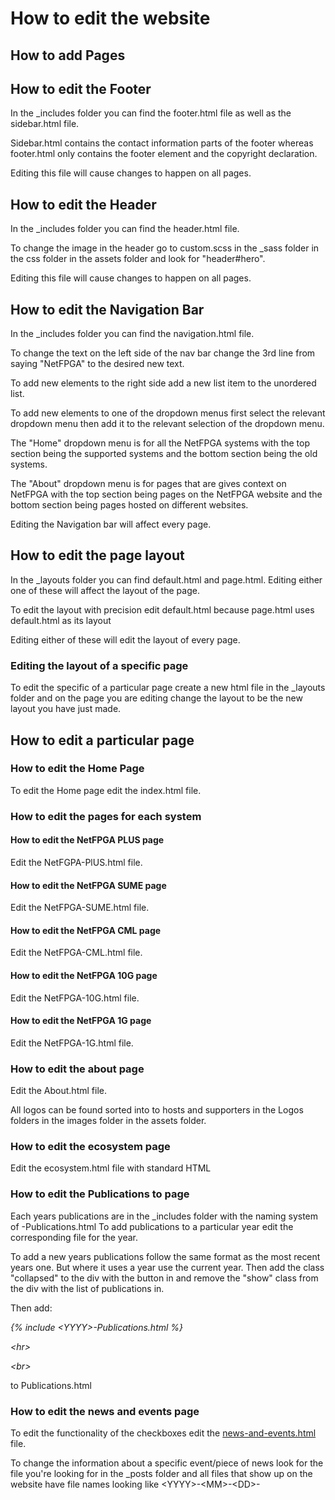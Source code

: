 # How to edit the website

## How to add Pages

## How to edit the Footer

In the _includes folder you can find the footer.html file as well as the sidebar.html file.

Sidebar.html contains the contact information parts of the footer whereas footer.html only contains the footer element and the copyright declaration.

Editing this file will cause changes to happen on all pages.

## How to edit the Header

In the _includes folder you can find the header.html file.

To change the image in the header go to custom.scss in the _sass folder in the css folder in the assets folder and look for "header#hero".

Editing this file will cause changes to happen on all pages.

## How to edit the Navigation Bar

In the _includes folder you can find the navigation.html file.

To change the text on the left side of the nav bar change the 3rd line from saying "NetFPGA" to the desired new text.

To add new elements to the right side add a new list item to the unordered list.

To add new elements to one of the dropdown menus first select the relevant dropdown menu then add it to the relevant selection of the dropdown menu.

The "Home" dropdown menu is for all the NetFPGA systems with the top section being the supported systems and the bottom section being the old systems.

The "About" dropdown menu is for pages that are gives context on NetFPGA with the top section being pages on the NetFPGA website and the bottom section being pages hosted on different websites.

Editing the Navigation bar will affect every page.

## How to edit the page layout

In the _layouts folder you can find default.html and page.html. Editing either one of these will affect the layout of the page.

To edit the layout with precision edit default.html because page.html uses default.html as its layout

Editing either of these will edit the layout of every page.

### Editing the layout of a specific page

To edit the specific of a particular page create a new html file in the _layouts folder and on the page you are editing change the layout to be the new layout you have just made.

## How to edit a particular page

### How to edit the Home Page

To edit the Home page edit the index.html file.

### How to edit the pages for each system

#### How to edit the NetFPGA PLUS page

Edit the NetFGPA-PlUS.html file.

#### How to edit the NetFPGA SUME page

Edit the NetFPGA-SUME.html file.

#### How to edit the NetFPGA CML page

Edit the NetFPGA-CML.html file.

#### How to edit the NetFPGA 10G page

Edit the NetFPGA-10G.html file.

#### How to edit the NetFPGA 1G page

Edit the NetFPGA-1G.html file.

### How to edit the about page

Edit the About.html file.

All logos can be found sorted into to hosts and supporters in the Logos folders in the images folder in the assets folder.

### How to edit the ecosystem page

Edit the ecosystem.html file with standard HTML

### How to edit the Publications to page

Each years publications are in the _includes folder with the naming system of <YYYY>-Publications.html
To add publications to a particular year edit the corresponding file for the year.

To add a new years publications follow the same format as the most recent years one. But where it uses a year use the current year. Then add the class "collapsed" to the div with the button in and remove the "show" class from the div with the list of publications in.

Then add:

*{% include \<YYYY\>-Publications.html %}*

*\<hr\>*

*\<br\>*

to Publications.html

### How to edit the news and events page

To edit the functionality of the checkboxes edit the [news-and-events.html](/news-and-events.html) file.

To change the information about a specific event/piece of news look for the file you're looking for in the _posts folder and all files that show up on the website have file names looking like \<YYYY\>-\<MM\>-\<DD\>-<title>.md

To add a new piece of news check [example-news-post.md](/_posts/example-news-post.md) for all that's required.

to add a new event check [example-events-post.md](/_posts/example-events-post.md) for all that's required.

For events that have their information hosted on the NetFPGA website to edit those files these pages can be found in the _pages folder with the same naming format as the the events.

If you want to add a new metadata field to the posts first add it to the example posts for the relevant categories and it what it is used for. Then add it to the rest of the affected posts. Then in the news and events file add

*{% if post.\<metadata tag\> %}*
*\<appropriate tag\>{{ post.\<metadata tag\> }}\<appropriate tag\>*
*{% endif %}*


<hr>
<br>

Most of the css used in the website is Bootstrap but the non-bootstrap css can be found [here](/assets/css/_sass/custom.scss).
